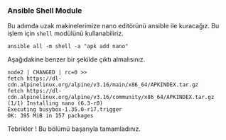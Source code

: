 ### Ansible Shell Module

Bu adımda uzak makinelerimize nano editörünü ansible ile kuracağız. Bu işlem için `shell` modülünü kullanabiliriz.

````
ansible all -m shell -a "apk add nano"
````

Aşağıdakine benzer bir şekilde çıktı almalısınız.

````
node2 | CHANGED | rc=0 >>
fetch https://dl-cdn.alpinelinux.org/alpine/v3.16/main/x86_64/APKINDEX.tar.gz
fetch https://dl-cdn.alpinelinux.org/alpine/v3.16/community/x86_64/APKINDEX.tar.gz
(1/1) Installing nano (6.3-r0)
Executing busybox-1.35.0-r17.trigger
OK: 395 MiB in 157 packages
````
Tebrikler ! 
Bu bölümü başarıyla tamamladınız.